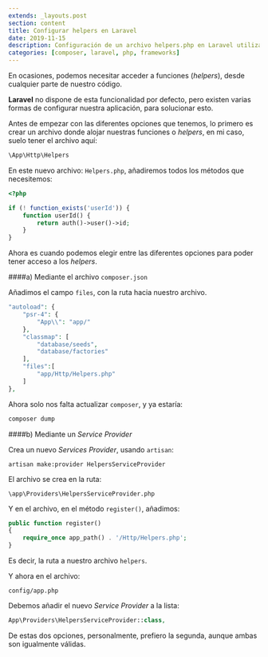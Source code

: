 ```yaml
---
extends: _layouts.post
section: content
title: Configurar helpers en Laravel
date: 2019-11-15
description: Configuración de un archivo helpers.php en Laravel utilizando los dos sistemas disponibles para implementarlos, por un lado mediante el gestor de librerias PHP Composer, y por otro lado, mediante la utilización de los Service Providers de Laravel.
categories: [composer, laravel, php, frameworks]
---
```


En ocasiones, podemos necesitar acceder a funciones (*helpers*), desde cualquier parte de nuestro código.

**Laravel** no dispone de esta funcionalidad por defecto, pero existen varias formas de configurar nuestra aplicación, para solucionar esto.

Antes de empezar con las diferentes opciones que tenemos, lo primero es crear un archivo donde alojar nuestras funciones o *helpers*, en mi caso, suelo tener el archivo aquí:

```php
\App\Http\Helpers
```

En este nuevo archivo: `Helpers.php`, añadiremos todos los métodos que necesitemos:

```php
<?php

if (! function_exists('userId')) {
    function userId() {
        return auth()->user()->id;
    }
}
```

Ahora es cuando podemos elegir entre las diferentes opciones para poder tener acceso a los *helpers*.

####a) Mediante el archivo `composer.json`

Añadimos el campo `files`, con la ruta hacia nuestro archivo.

```php
"autoload": {
    "psr-4": {
        "App\\": "app/"
    },
    "classmap": [
        "database/seeds",
        "database/factories"
    ],
    "files":[
        "app/Http/Helpers.php"
    ]
},
```

Ahora solo nos falta actualizar `composer`, y ya estaría:

```php
composer dump
```

####b) Mediante un *Service Provider*

Crea un nuevo *Services Provider*, usando `artisan`:

`artisan make:provider HelpersServiceProvider`

El archivo se crea en la ruta:

`\app\Providers\HelpersServiceProvider.php`

Y en el archivo, en el método `register()`, añadimos:

```php
public function register()
{
    require_once app_path() . '/Http/Helpers.php';
}
```

Es decir, la ruta a nuestro archivo `helpers`.

Y ahora en el archivo:

`config/app.php`

Debemos añadir el nuevo *Service Provider* a la lista:

```php
App\Providers\HelpersServiceProvider::class,
```

De estas dos opciones, personalmente, prefiero la segunda, aunque ambas son igualmente válidas.
